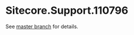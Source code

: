 # Sitecore.Support.110796

See [master branch](https://github.com/sitecoresupport/Sitecore.Support.110796) for details.